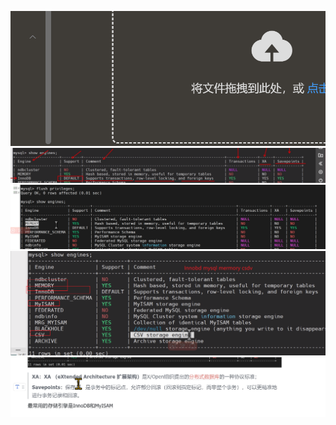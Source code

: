 
![](https://raw.githubusercontent.com/youtubhexo/obsition-images-zhangwangyan/main/20250624105141.png)![image.png](https://raw.githubusercontent.com/youtubhexo/obsition-images-zhangwangyan/main/20250624105752.png)
![image.png](https://raw.githubusercontent.com/youtubhexo/obsition-images-zhangwangyan/main/20250624110007.png)
![image.png](https://raw.githubusercontent.com/youtubhexo/obsition-images-zhangwangyan/main/20250624110106.png)
![image.png](https://raw.githubusercontent.com/youtubhexo/obsition-images-zhangwangyan/main/20250624110151.png)
